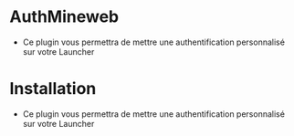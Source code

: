 # AuthMineweb
- Ce plugin vous permettra de mettre une authentification personnalisé
sur votre Launcher

# Installation  
- Ce plugin vous permettra de mettre une authentification personnalisé
sur votre Launcher
